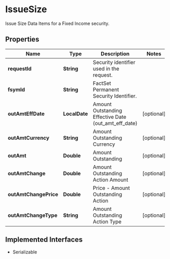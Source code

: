 

# IssueSize

Issue Size Data Items for a Fixed Income security.

## Properties

Name | Type | Description | Notes
------------ | ------------- | ------------- | -------------
**requestId** | **String** | Security identifier used in the request. | 
**fsymId** | **String** | FactSet Permanent Security Identifier. | 
**outAmtEffDate** | **LocalDate** | Amount Outstanding Effective Date (out_amt_eff_date) |  [optional]
**outAmtCurrency** | **String** | Amount Outstanding Currency |  [optional]
**outAmt** | **Double** | Amount Outstanding |  [optional]
**outAmtChange** | **Double** | Amount Outstanding Action Amount |  [optional]
**outAmtChangePrice** | **Double** | Price - Amount Outstanding Action |  [optional]
**outAmtChangeType** | **String** | Amount Outstanding Action Type |  [optional]


## Implemented Interfaces

* Serializable


